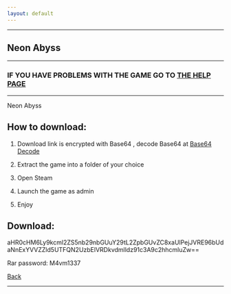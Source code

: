 ```yaml
---
layout: default
---
```


* * *

## Neon Abyss

* * *

### IF YOU HAVE PROBLEMS WITH THE GAME GO TO [THE HELP PAGE](/games/help.md)

* * *

Neon Abyss

## How to download:

1. Download link is encrypted with Base64 , decode Base64 at [Base64 Decode](https://www.base64decode.org/)

2. Extract the game into a folder of your choice

3. Open Steam

4. Launch the game as admin

5. Enjoy

## Download:

aHR0cHM6Ly9kcml2ZS5nb29nbGUuY29tL2ZpbGUvZC8xaUlPejJVRE96bUdaNnExYVVZZld5UTFQN2UzbElVRDkvdmlldz91c3A9c2hhcmluZw==

Rar password: M4vm1337

[Back](https://m4vmcvrk.github.io/)

* * *